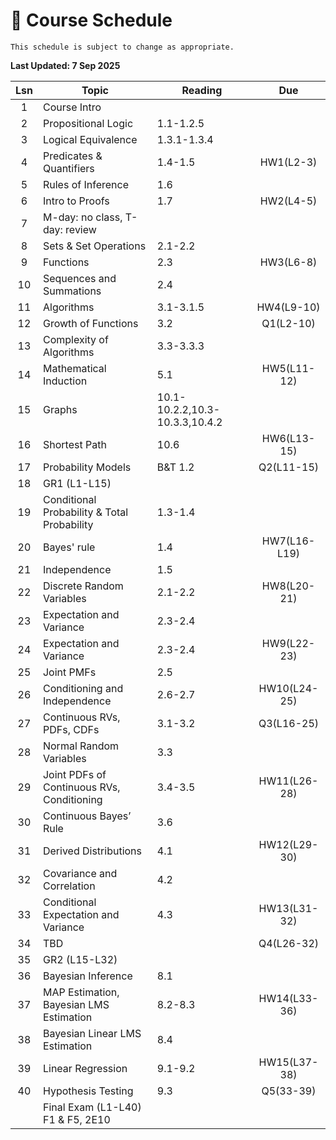 # 📆 Course Schedule

```{note}
This schedule is subject to change as appropriate.
```
**Last Updated: 7 Sep 2025**

|Lsn|                     Topic                  |      Reading        | Due         |
|:-:|--------------------------------------------|---------------------|:-----------:|
|1  | Course Intro                               |                     |             |
|2  | Propositional Logic                        | 1.1-1.2.5           |             |
|3  | Logical Equivalence                        | 1.3.1-1.3.4         |             |
|4  | Predicates & Quantifiers                   | 1.4-1.5             | HW1(L2-3)   |
|5  | Rules of Inference                         | 1.6                 |             |
|6  | Intro to Proofs                            | 1.7                 | HW2(L4-5)   |
|7  | M-day: no class, T-day: review             |                     |             |
|8  | Sets & Set Operations                      | 2.1-2.2             |             |
|9  | Functions                                  | 2.3                 | HW3(L6-8)   |
|10 | Sequences and Summations                   | 2.4                 |             |
|11 | Algorithms                                 | 3.1-3.1.5           | HW4(L9-10)  |
|12 | Growth of Functions                        | 3.2                 | Q1(L2-10)   |
|13 | Complexity of Algorithms                   | 3.3-3.3.3           |             |
|14 | Mathematical Induction                     | 5.1                 | HW5(L11-12) |
|15 | Graphs                                     | 10.1-10.2.2,10.3-10.3.3,10.4.2|   |
|16 | Shortest Path                              | 10.6                | HW6(L13-15) |
|17 | Probability Models                         | B&T 1.2             | Q2(L11-15)  |
|18 | GR1 (L1-L15)                               |                     |             |
|19 | Conditional Probability & Total Probability| 1.3-1.4             |             |   
|20 | Bayes' rule                                | 1.4                 | HW7(L16-L19)|
|21 | Independence                               | 1.5                 |             |
|22 | Discrete Random Variables                  | 2.1-2.2             | HW8(L20-21) |
|23 | Expectation and Variance                   | 2.3-2.4             |             |
|24 | Expectation and Variance                   | 2.3-2.4             | HW9(L22-23) |
|25 | Joint PMFs                                 | 2.5                 |             |
|26 | Conditioning and Independence              | 2.6-2.7             | HW10(L24-25)|
|27 | Continuous RVs, PDFs, CDFs                 | 3.1-3.2             | Q3(L16-25)  |
|28 | Normal Random Variables                    | 3.3                 |             | 
|29 | Joint PDFs of Continuous RVs, Conditioning | 3.4-3.5             | HW11(L26-28)|
|30 | Continuous Bayes’ Rule                     | 3.6                 |             |
|31 | Derived Distributions                      | 4.1                 | HW12(L29-30)|
|32 | Covariance and Correlation                 | 4.2                 |             |
|33 | Conditional Expectation and Variance       | 4.3                 | HW13(L31-32)|
|34 | TBD                                        |                     | Q4(L26-32)  |
|35 | GR2 (L15-L32)                              |                     |             |
|36 | Bayesian Inference                         | 8.1                 |             |
|37 | MAP Estimation, Bayesian LMS Estimation    | 8.2-8.3             | HW14(L33-36)|
|38 | Bayesian Linear LMS Estimation             | 8.4                 |             |
|39 | Linear Regression                          | 9.1-9.2             | HW15(L37-38)|
|40 | Hypothesis Testing                         | 9.3                 | Q5(33-39)   | 
|   | Final Exam (L1-L40) F1 & F5, 2E10          |                     |             |
           


